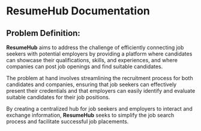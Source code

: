 # ResumeHub Documentation

## Problem Definition:

**ResumeHub** aims to address the challenge of efficiently connecting job seekers with potential employers by providing a platform where candidates can showcase their qualifications, skills, and experiences, and where companies can post job openings and find suitable candidates. 

The problem at hand involves streamlining the recruitment process for both candidates and companies, ensuring that job seekers can effectively present their credentials and that employers can easily identify and evaluate suitable candidates for their job positions. 

By creating a centralized hub for job seekers and employers to interact and exchange information, **ResumeHub** seeks to simplify the job search process and facilitate successful job placements.